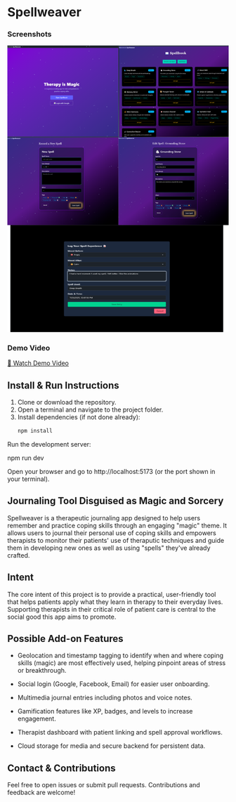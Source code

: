# Spellweaver

### Screenshots
![Spellbook UI](src/assets/screenshots.png)


### Demo Video
[🎥 Watch Demo Video](https://www.loom.com/share/43ee586df1ef43d8ac9518b307bf1619?sid=d32a6f25-d563-4e5d-acae-c69cec4ce53a)

## Install & Run Instructions

1. Clone or download the repository.  
2. Open a terminal and navigate to the project folder.  
3. Install dependencies (if not done already):  
   ```bash
   npm install
Run the development server:

npm run dev

Open your browser and go to http://localhost:5173 (or the port shown in your terminal).

## Journaling Tool Disguised as Magic and Sorcery
Spellweaver is a therapeutic journaling app designed to help users remember and practice coping skills through an engaging "magic" theme. It allows users to journal their personal use of coping skills and empowers therapists to monitor their patients' use of theraputic techniques and guide them in developing new ones as well as using "spells" they've already crafted.

## Intent
The core intent of this project is to provide a practical, user-friendly tool that helps patients apply what they learn in therapy to their everyday lives. Supporting therapists in their critical role of patient care is central to the social good this app aims to promote.

## Possible Add-on Features
- Geolocation and timestamp tagging to identify when and where coping skills (magic) are most effectively used, helping pinpoint areas of stress or breakthrough.

- Social login (Google, Facebook, Email) for easier user onboarding.

- Multimedia journal entries including photos and voice notes.

- Gamification features like XP, badges, and levels to increase engagement.

- Therapist dashboard with patient linking and spell approval workflows.

- Cloud storage for media and secure backend for persistent data.

## Contact & Contributions
Feel free to open issues or submit pull requests. Contributions and feedback are welcome!











